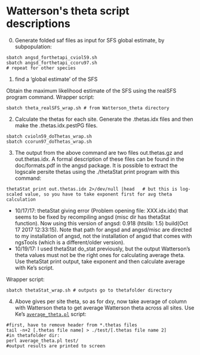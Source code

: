 # Watterson's theta script descriptions

0. Generate folded saf files as input for SFS global estimate, by subpopulation:
```
sbatch angsd_forthetapi_cviol59.sh
sbatch angsd_forthetapi_ccoru97.sh
# repeat for other species
```

1. find a ‘global estimate’ of the SFS

Obtain the maximum likelihood estimate of the SFS using the realSFS program command. Wrapper script:
```
sbatch theta_realSFS_wrap.sh # from Watterson_theta directory
```

2. Calculate the thetas for each site. Generate the .thetas.idx files and then make the .thetas.idx.pestPG files.
```
sbatch cvioln59_doThetas_wrap.sh
sbatch ccorun97_doThetas_wrap.sh
```

3. The output from the above command are two files out.thetas.gz and out.thetas.idx. A formal description of these files can be found in the doc/formats.pdf in the angsd package. It is possible to extract the logscale persite thetas using the ./thetaStat print program with this command:
```
thetaStat print out.thetas.idx 2>/dev/null |head   # but this is log-scaled value, so you have to take exponent first for avg theta calculation
```
- 10/17/17: thetaStat giving error (Problem opening file: XXX.idx.idx) that seems to be fixed by recompiling angsd (misc dir has thetaStat function). Now using this version of angsd: 0.918 (htslib: 1.5) build(Oct 17 2017 12:33:15). Note that path for angsd and angsd/misc are directed to my installation of angsd, not the installation of angsd that comes with ngsTools (which is a different/older version).
- 10/19/17: I used thetaStat do_stat previously, but the output Watterson’s theta values must not be the right ones for calculating average theta. Use thetaStat print output, take exponent and then calculate average with Ke’s script.

Wrapper script:
```
sbatch thetaStat_wrap.sh # outputs go to thetafolder directory
```

4. Above gives per site theta, so as for dxy, now take average of column with Watterson theta to get average Watterson theta across all sites. Use Ke’s [`average_theta.pl`](../../CGRLScripts/average_theta.pl) script:
```
#first, have to remove header from *.thetas files
tail -n+2 [.thetas file name] > ./test/[.thetas file name 2]
#in thetafolder dir:
perl average_theta.pl test/
#output results are printed to screen
```
